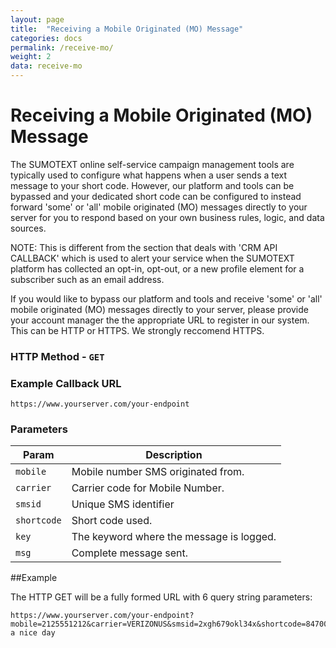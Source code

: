 ```yaml
---
layout: page
title:  "Receiving a Mobile Originated (MO) Message"
categories: docs
permalink: /receive-mo/
weight: 2
data: receive-mo
---
```


Receiving a Mobile Originated (MO) Message
=======

The SUMOTEXT online self-service campaign management tools are typically used to configure what happens when a user sends a text message to your short code.
However, our platform and tools can be bypassed and your dedicated short code can be configured to instead forward 'some' or 'all' mobile originated (MO) messages directly to your server for you to respond based on your own business rules, logic, and data sources.

NOTE: This is different from the section that deals with 'CRM API CALLBACK' which is used to alert your service when the SUMOTEXT platform has collected an opt-in, opt-out, or a new profile element for a subscriber such as an email address.

 If you would like to bypass our platform and tools and receive 'some' or 'all' mobile originated (MO) messages directly to your server, please provide your account manager the the appropriate URL to register in our system. This can be HTTP or HTTPS. We strongly reccomend HTTPS.

### HTTP Method - `GET`

### Example Callback URL
<pre class="code"><code>https://www.yourserver.com/your-endpoint</code></pre>

### Parameters
Param | Description
--- | --- 
`mobile` | Mobile number SMS originated from. 
`carrier` | Carrier code for Mobile Number.
`smsid` | Unique SMS identifier
`shortcode` | Short code used.
`key` | The keyword where the message is logged.
`msg` | Complete message sent.

##Example

The HTTP GET will be a fully formed URL with 6 query string parameters:

<pre class="code"><code>https://www.yourserver.com/your-endpoint?<span>mobile</span>=2125551212&<span>carrier</span>=VERIZONUS&<span>smsid</span>=2xgh679okl34x&<span>shortcode</span>=84700&<span>key</span>=SUMOX&<span>msg</span>=have a nice day</code></pre>